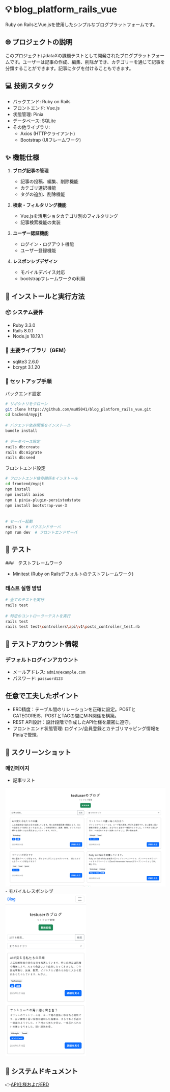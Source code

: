 # 💡 blog_platform_rails_vue
Ruby on RailsとVue.jsを使用したシンプルなブログプラットフォームです。

## 🌐 プロジェクトの説明
このプロジェクトはdataXの課題テストとして開発されたブログプラットフォームです。ユーザーは記事の作成、編集、削除ができ、カテゴリーを通じて記事を分類することができます。記事にタグを付けることもできます。

## 💻 技術スタック
- バックエンド: Ruby on Rails
- フロントエンド: Vue.js
- 状態管理: Pinia
- データベース: SQLite
- その他ライブラリ:
   - Axios (HTTPクライアント)
   - Bootstrap (UIフレームワーク)




## ✨ 機能仕様
1. **ブログ記事の管理**
   - 記事の投稿、編集、削除機能
   - カテゴリ選択機能
   - タグの追加、削除機能

2. **検索・フィルタリング機能**
   - Vue.jsを活用ショタカテゴリ別のフィルタリング
   - 記事検索機能の実装

3. **ユーザー認証機能**
   - ログイン・ログアウト機能
   - ユーザー登録機能

4. **レスポンシブデザイン**
   - モバイルデバイス対応
   - bootstrapフレームワークの利用

## 🚀 インストールと実行方法
### 📦 システム要件
- Ruby 3.3.0
- Rails 8.0.1
- Node.js 18.19.1

### 💎 主要ライブラリ（GEM）
- sqlite3 2.6.0
- bcrypt 3.1.20

### 🔧 セットアップ手順
バックエンド設定
```bash
# リポシトリをクローン
git clone https://github.com/mu05041/blog_platform_rails_vue.git
cd backend/mypjt

# バクエンド依存関係をインストール
bundle install

# データベース設定
rails db:create
rails db:migrate
rails db:seed
```

フロントエンド設定
``` bash
# フロントエンド依存関係をインストール
cd frontend/mypjt
npm install
npm install axios
npm i pinia-plugin-persistedstate
npm install bootstrap-vue-3


# セーバー起動
rails s  # バクエンドサーバ
npm run dev  # フロントエンドサーバ
```

##  🧪 テスト
###　テストフレームワーク
- Minitest (Ruby on Railsデフォルトのテストフレームワーク)
### 테스트 실행 방법
```bash
# 全てのテストを実行
rails test

# 特定のコントローラーテストを実行
rails test 
rails test test\controllers\api\v1\posts_controller_test.rb

```

## 🔐 テストアカウント情報

### デフォルトログインアカウント
- メールアドレス: `admin@example.com`
- パスワード: `password123`


## 任意で工夫したポイント
- ERD精度：テーブル間のリレーションを正確に設定。POSTとCATEGOREIS、POSTとTAGの間にM:N関係を構築。
- REST API設計：設計段階で作成したAPI仕様を厳密に遵守。
- フロントエンド状態管理: ログイン/会員登録とカテゴリマッピング情報をPiniaで管理。


## 📸 スクリーンショット

### 메인페이지
- 記事リスト <br>
<img src="./images/postlist.png"/>
- モバイルレスポンシブ <br>
<img src="./images/mobile.png"/>

                                                            


## 📑 システムドキュメント
👉[API仕様およびERD](https://capricious-algebra-cf0.notion.site/DataX-1b2aaefa04e680d1a397c4a5243261a7)